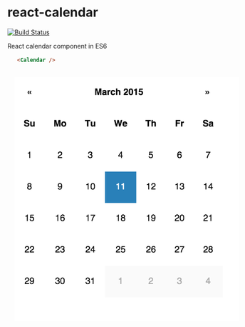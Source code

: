 # react-calendar

[![Build Status](https://travis-ci.org/tomkp/react-calendar.png)](https://travis-ci.org/tomkp/react-calendar)

React calendar component in ES6



```html
   <Calendar />
```

<div align="center">
  <img src="docs/cap1.png" style="margin:1rem;" />
</div>

